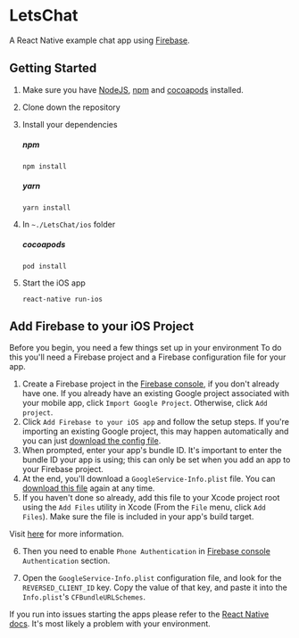 # LetsChat
A React Native example chat app using [Firebase](https://firebase.google.com/).

## Getting Started

1. Make sure you have [NodeJS](https://nodejs.org/), [npm](https://www.npmjs.com/) and [cocoapods](https://cocoapods.org/) installed.

2. Clone down the repository

3. Install your dependencies

    ##### npm
    ```
    npm install
    ```
    ##### yarn
    ```
    yarn install
    ```
4. In `~./LetsChat/ios` folder

    ##### cocoapods
    ```
    pod install
    ```

5. Start the iOS app

    ```
    react-native run-ios
    ```

 ## Add Firebase to your iOS Project

Before you begin, you need a few things set up in your environment
To do this you'll need a Firebase project and a Firebase configuration file for your app.

1. Create a Firebase project in the [Firebase console](https://console.firebase.google.com/), if you don't already have one. If you already have an existing Google project associated with your mobile app, click `Import Google Project`. Otherwise, click `Add project`.
2. Click `Add Firebase to your iOS app` and follow the setup steps. If you're importing an existing Google project, this may happen automatically and you can just [download the config file](https://support.google.com/firebase/answer/7015592).
3. When prompted, enter your app's bundle ID. It's important to enter the bundle ID your app is using; this can only be set when you add an app to your Firebase project.
4. At the end, you'll download a `GoogleService-Info.plist` file. You can [download this file](https://support.google.com/firebase/answer/7015592) again at any time.
5. If you haven't done so already, add this file to your Xcode project root using the `Add Files` utility in Xcode (From the `File` menu, click `Add Files`). Make sure the file is included in your app's build target.

Visit [here](https://firebase.google.com/docs/ios/setup) for more information.

6. Then you need to enable `Phone Authentication` in [Firebase console](https://console.firebase.google.com/) `Authentication` section.

7. Open the `GoogleService-Info.plist` configuration file, and look for the `REVERSED_CLIENT_ID` key. Copy the value of that key, and paste it into the `Info.plist`'s `CFBundleURLSchemes`.


If you run into issues starting the apps please refer to the [React Native docs](https://facebook.github.io/react-native/docs/getting-started.html). It's most likely a problem with your environment.
